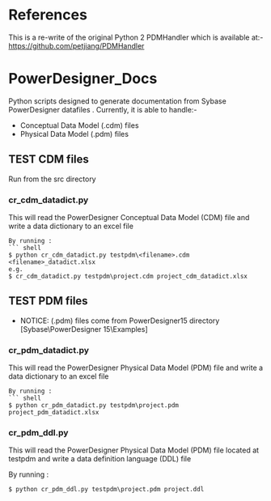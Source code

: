 # References
This is a re-write of the original Python 2 PDMHandler which is available at:- https://github.com/petjiang/PDMHandler

# PowerDesigner_Docs
Python scripts designed to generate documentation from 
Sybase PowerDesigner datafiles
. 
Currently, it is able to handle:-
* Conceptual Data Model (.cdm) files
* Physical Data Model (.pdm) files

## TEST CDM files

Run from the src directory

### cr_cdm_datadict.py
This will read the PowerDesigner Conceptual Data Model (CDM) file and write a data dictionary to an excel file
```
By running :
``` shell
$ python cr_cdm_datadict.py testpdm\<filename>.cdm <filename>_datadict.xlsx
e.g. 
$ cr_cdm_datadict.py testpdm\project.cdm project_cdm_datadict.xlsx
```

## TEST PDM files
* NOTICE: (.pdm) files come from PowerDesigner15 directory [Sybase\PowerDesigner 15\Examples]

### cr_pdm_datadict.py
This will read the PowerDesigner Physical Data Model (PDM) file and write a data dictionary to an excel file
```
By running :
``` shell
$ python cr_pdm_datadict.py testpdm\project.pdm project_pdm_datadict.xlsx
```

### cr_pdm_ddl.py
This will read the PowerDesigner Physical Data Model (PDM) file located at testpdm and write a data definition language (DDL) file

By running :
``` shell
$ python cr_pdm_ddl.py testpdm\project.pdm project.ddl
```
